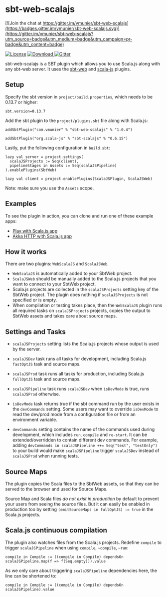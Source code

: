 # sbt-web-scalajs

[![Join the chat at https://gitter.im/vmunier/sbt-web-scalajs](https://badges.gitter.im/vmunier/sbt-web-scalajs.svg)](https://gitter.im/vmunier/sbt-web-scalajs?utm_source=badge&utm_medium=badge&utm_campaign=pr-badge&utm_content=badge)

[![License](http://img.shields.io/:license-Apache%202-red.svg)](http://www.apache.org/licenses/LICENSE-2.0.txt)
[![Download](https://api.bintray.com/packages/vmunier/scalajs/sbt-web-scalajs/images/download.svg) ](https://bintray.com/vmunier/scalajs/sbt-web-scalajs/_latestVersion)
[![Gitter](https://badges.gitter.im/Join%20Chat.svg)](https://gitter.im/vmunier/sbt-web-scalajs?utm_source=badge&utm_medium=badge&utm_campaign=pr-badge&utm_content=badge)

sbt-web-scalajs is a SBT plugin which allows you to use Scala.js along with any sbt-web server. It uses the [sbt-web](https://github.com/sbt/sbt-web) and [scala-js](https://github.com/scala-js/scala-js) plugins.

## Setup

Specify the sbt version in `project/build.properties`, which needs to be 0.13.7 or higher:
```
sbt.version=0.13.7
```

Add the sbt plugin to the `project/plugins.sbt` file along with Scala.js:
```
addSbtPlugin("com.vmunier" % "sbt-web-scalajs" % "1.0.4")

addSbtPlugin("org.scala-js" % "sbt-scalajs" % "0.6.15")
```

Lastly, put the following configuration in `build.sbt`:
```
lazy val server = project.settings(
  scalaJSProjects := Seq(client),
  pipelineStages in Assets := Seq(scalaJSPipeline)
).enablePlugins(SbtWeb)

lazy val client = project.enablePlugins(ScalaJSPlugin, ScalaJSWeb)
```
Note: make sure you use the `Assets` scope.

## Examples

To see the plugin in action, you can clone and run one of these example apps:
- [Play with Scala.js app](https://github.com/vmunier/play-with-scalajs-example)
- [Akka HTTP with Scala.js app](https://github.com/vmunier/akka-http-with-scalajs-example)

## How it works

There are two plugins: `WebScalaJS` and `ScalaJSWeb`.
* `WebScalaJS` is automatically added to your SbtWeb project.
* `ScalaJSWeb` should be manually added to the Scala.js projects that you want to connect to your SbtWeb project.
* Scala.js projects are collected in the `scalaJSProjects` setting key of the SbtWeb project. The plugin does nothing if `scalaJSProjects` is not specified or is empty.
* When compilation or testing takes place, then the `WebScalaJS` plugin runs all required tasks on `scalaJSProjects` projects, copies the output to SbtWeb assets and takes care about source maps.

## Settings and Tasks

* `scalaJSProjects` setting lists the Scala.js projects whose output is used by the server.

* `scalaJSDev` task runs all tasks for development, including Scala.js `fastOptJS` task and source maps.

* `scalaJSProd` task runs all tasks for production, including Scala.js `fullOptJS` task and source maps.

* `scalaJSPipeline` task runs `scalaJSDev` when `isDevMode` is true, runs `scalaJSProd` otherwise.

* `isDevMode` task returns true if the sbt command run by the user exists in the `devCommands` setting.
  Some users may want to override `isDevMode` to read the dev/prod mode from a configuration file or from an environment variable.

* `devCommands` setting contains the name of the commands used during development, which includes `run`, `compile` and `re-start`.
  It can be extended/overridden to contain different dev commands. For example, adding `devCommands in scalaJSPipeline ++= Seq("test", "testOnly")`
  to your build would make `scalaJSPipeline` trigger `scalaJSDev` instead of `scalaJSProd` when running tests.

## Source Maps

The plugin copies the Scala files to the SbtWeb assets, so that they can be served to the browser and used for Source Maps.

Source Map and Scala files _do not exist in production_ by default to prevent your users from seeing the source files.
But it can easily be enabled in production too by setting `(emitSourceMaps in fullOptJS) := true` in the Scala.js projects.

## Scala.js continuous compilation

The plugin also watches files from the Scala.js projects.
Redefine `compile` to trigger `scalaJSPipeline` when using `compile`, `~compile`, `~run`:
```
compile in Compile := ((compile in Compile) dependsOn scalaJSPipeline.map(f => f(Seq.empty))).value
```
As we only care about triggering `scalaJSPipeline` dependencies here, the line can be shortened to:
```
compile in Compile := ((compile in Compile) dependsOn scalaJSPipeline).value
```

